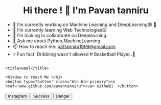 ###         <h1 style="text-align:center;"> Hi there ! 👋  I'm Pavan tanniru </h1>

            


- 🔭 I’m currently working on Machine Learning and DeepLearning😎 🦾
- 🌱 I’m currently learning Web Technologies😜
- 👯 I’m looking to collaborate on Deeplearning
- 💬 Ask me about Python,MachineLearning
- 📫 How to reach me: pa1tanniru1999@gmail.com
- ⚡ Fun fact: Dribbling wasn't allowed # Basketball Player..🏀

###  <!DOCTYPE html>
<html lang="en" dir="ltr">
  <head>
    <meta charset="utf-8">
     <link href="https://cdn.jsdelivr.net/npm/bootstrap@5.0.0-beta1/dist/css/bootstrap.min.css" rel="stylesheet" integrity="sha384-giJF6kkoqNQ00vy+HMDP7azOuL0xtbfIcaT9wjKHr8RbDVddVHyTfAAsrekwKmP1" crossorigin="anonymous">

    <title>waal</title>

  </head>
  <body>

    <h1>How to reach Me </h1>
    <button type="button" class="btn btn-primary"><a href="www.github.com/pavantanniru"></a> Github🎇  </button>
<button type="button" class="btn btn-secondary">Instagram</button>
<button type="button" class="btn btn-success">Success</button>
<button type="button" class="btn btn-danger">Danger</button>
  </body>
</html>

